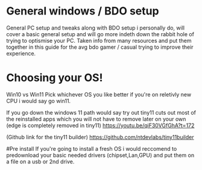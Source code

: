 # General windows / BDO setup
General PC setup and tweaks along with BDO setup i personally do, will cover a basic general setup and will go more indeth down the rabbit hole of trying to optismise your PC. 
Taken info from many resources and put them together in this guide for the avg bdo gamer / casual trying to improve their experience.

# Choosing your OS!
Win10 vs Win11
Pick whichever OS you like better if you're on reletivly new CPU i would say go win11.

If you go down the windows 11 path would say try out tiny11 cuts out most of the reinstalled apps which you will not have to remove later on your own (edge is completely removed in tiny11) https://youtu.be/qiF30VGfGhA?t=172

(Github link for the tiny11 builder) https://github.com/ntdevlabs/tiny11builder

#Pre install
If you're going to install a fresh OS i would reccomend to predownload your basic needed drivers (chipset,Lan,GPU) and put them on a file on a usb or 2nd drive.
